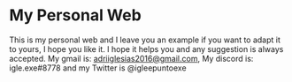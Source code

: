 # My Personal Web
This is my personal web and I leave you an example if you want to adapt it to yours, I hope you like it. I hope it helps you and any suggestion is always accepted. My gmail is: adriiglesias2016@gmail.com, My discord is: igle.exe#8778 and my Twitter is @igleepuntoexe
